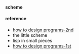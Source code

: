 
#### scheme  


#### reference
* [how to design programs-2nd](https://htdp.org/2018-01-06/Book/index.html)
* the little scheme  
* lisp in small pieces
* [how to design programs-1st](http://htdp.org/2003-09-26/)
